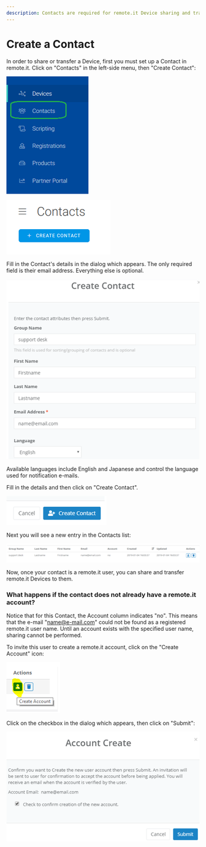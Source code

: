 ```yaml
---
description: Contacts are required for remote.it Device sharing and transfer.
---
```


# Create a Contact

In order to share or transfer a Device, first you must set up a Contact in remote.it. Click on "Contacts" in the left-side menu, then "Create Contact":

![](../../.gitbook/assets/image%20%28239%29.png)

![](../../.gitbook/assets/image%20%28281%29.png)

Fill in the Contact's details in the dialog which appears.  The only required field is their email address. Everything else is optional.

![](../../.gitbook/assets/image%20%2871%29.png)

Available languages include English and Japanese and control the language used for notification e-mails.

Fill in the details and then click on "Create Contact".  

![](../../.gitbook/assets/image%20%28149%29.png)

Next you will see a new entry in the Contacts list:

![](../../.gitbook/assets/image%20%2864%29.png)

Now, once your contact is a remote.it user, you can share and transfer remote.it Devices to them.

### What happens if the contact does not already have a remote.it account?

Notice that for this Contact, the Account column indicates "no".  This means that the e-mail "name@e-mail.com" could not be found as a registered remote.it user name.  Until an account exists with the specified user name, sharing cannot be performed.

To invite this user to create a remote.it account, click on the "Create Account" icon:

![](../../.gitbook/assets/image%20%2849%29.png)

Click on the checkbox in the dialog which appears, then click on "Submit":

![](../../.gitbook/assets/image%20%28129%29.png)

